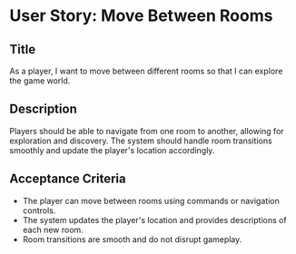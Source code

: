 
# User Story: Move Between Rooms

## Title
As a player, I want to move between different rooms so that I can explore the game world.

## Description
Players should be able to navigate from one room to another, allowing for exploration and discovery. The system should handle room transitions smoothly and update the player's location accordingly.

## Acceptance Criteria
- The player can move between rooms using commands or navigation controls.
- The system updates the player's location and provides descriptions of each new room.
- Room transitions are smooth and do not disrupt gameplay.
